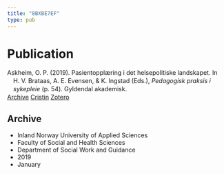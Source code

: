 ```yaml
---
title: "8BXBE7EF"
type: pub
---
```

<h1>Publication</h1>
<article id="csl-bib-container-8BXBE7EF" class="csl-bib-container">
  <div class="csl-bib-body" style="line-height: 1.35; padding-left: 1em; text-indent:-1em;">
  <div class="csl-entry">Askheim, O. P. (2019). Pasientoppl&#xE6;ring i det helsepolitiske landskapet. In H. V. Brataas, A. E. Evensen, &amp; K. Ingstad (Eds.), <i>Pedagogisk praksis i sykepleie</i> (p. 54). Gyldendal akademisk.</div>
</div>
  <div class="csl-bib-buttons">
    <a href="#taxonomy-article-8BXBE7EF" class="csl-bib-button">Archive</a>
    <a href alt="Cristin URL" class="csl-bib-button">Cristin</a>
    <a href alt="Zotero URL" class="csl-bib-button">Zotero</a>
  </div>
  <div id="csl-bib-meta-container-8BXBE7EF"></div>
</article>
<div id="csl-bib-meta-8BXBE7EF" class="csl-bib-meta">
  <article id="taxonomy-article-8BXBE7EF" class="taxonomy-article">
    <h1>Archive</h1>
    <ul>
      <li>Inland Norway University of Applied Sciences</li>
      <li>Faculty of Social and Health Sciences</li>
      <li>Department of Social Work and Guidance</li>
      <li>2019</li>
      <li>January</li>
    </ul>
  </article>
</div>

